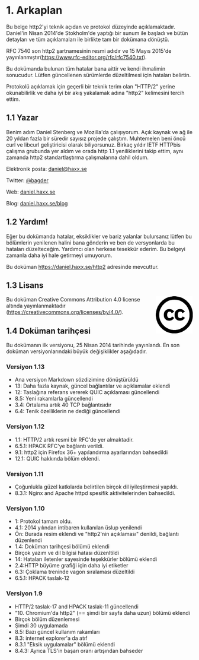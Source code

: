 # 1. Arkaplan

Bu belge http2'yi teknik açıdan ve protokol düzeyinde açıklamaktadır. Daniel'in Nisan 2014'de Stokholm'de yaptığı bir sunum ile başladı ve bütün detayları ve tüm açıklamaları ile birlikte tam bir dokümana dönüştü.

RFC 7540 son http2 şartnamesinin resmi adıdır ve 15 Mayıs 2015'de yayınlanmıştır(https://www.rfc-editor.org/rfc/rfc7540.txt).

Bu dokümanda bulunan tüm hatalar bana aittir ve kendi ihmalimin sonucudur. Lütfen güncellenen sürümlerde düzeltilmesi için  hataları belirtin.

Protokolü açıklamak için geçerli bir teknik terim olan "HTTP/2" yerine okunabilirlik ve daha iyi bir akış yakalamak adına "http2" kelimesini tercih ettim.

## 1.1 Yazar

Benim adım Daniel Stenberg ve Mozilla'da çalışıyorum. Açık kaynak ve ağ ile 20 yıldan fazla bir süredir sayısız projede çalıştım. Muhtemelen beni öncü curl ve libcurl geliştiricisi olarak biliyorsunuz. Birkaç yıldır IETF HTTPbis çalışma grubunda yer aldım ve orada http 1.1 yeniliklerini takip ettim, aynı zamanda http2 standartlaştırma çalışmalarına dahil oldum.

  Elektronik posta: daniel@haxx.se

  Twitter: [@bagder](https://twitter.com/bagder)

  Web: [daniel.haxx.se](https://daniel.haxx.se/)

  Blog: [daniel.haxx.se/blog](https://daniel.haxx.se/blog/)

## 1.2 Yardım!

Eğer bu dokümanda hatalar, eksiklikler ve bariz yalanlar bulursanız lütfen bu bölümlerin yenilenen halini bana gönderin ve ben de versyonlarda bu hataları düzelteceğim. Yardımcı olan herkese tesekkür ederim. Bu belgeyi zamanla daha iyi hale getirmeyi umuyorum.


Bu doküman https://daniel.haxx.se/http2 adresinde mevcuttur.

## 1.3 Lisans

<img style="float: right;" src="https://raw.githubusercontent.com/bagder/http2-explained/master/images/creative-commons.png" />

Bu doküman Creative Commons Attribution 4.0 license altında yayınlanmaktadır (https://creativecommons.org/licenses/by/4.0/).

## 1.4 Doküman tarihçesi

Bu dokümanın ilk versiyonu, 25 Nisan 2014 tarihinde yayınlandı. En son doküman versiyonlarındaki büyük değişiklikler aşağıdadır.

### Versiyon 1.13

- Ana versiyon Markdown sözdizimine dönüştürüldü
- 13: Daha fazla kaynak, güncel bağlantılar ve açıklamalar eklendi
- 12: Taslağına referans vererek QUIC açıklaması güncellendi
- 8.5: Yeni rakamlarla güncellendi
- 3.4: Ortalama artık 40 TCP bağlantısıdır 
- 6.4: Tenik özelliklerin ne dediği güncellendi 

### Versiyon 1.12

- 1.1: HTTP/2 artık resmi bir RFC'de yer almaktadir.
- 6.5.1: HPACK RFC'ye bağlantı verildi.
- 9.1:  http2 için Firefox 36+ yapılandırma ayarlarından bahsedildi
- 12.1: QUIC hakkında bölüm eklendi.

### Versiyon 1.11

- Çoğunlukla güzel katkılarda belirtilen birçok dil iyileştirmesi yapıldı.
- 8.3.1: Nginx and Apache httpd spesifik aktivitelerinden bahsedildi.

### Versiyon 1.10

- 1: Protokol tamam oldu.
- 4.1: 2014 yılından intibaren kullanılan üslup yenilendi
- Ön: Burada resim eklendi ve "http2'nin açıklaması" denildi, bağlantı düzenlendi 
- 1.4: Doküman tarihçesi bölümü eklendi
- Birçok yazım ve dil bilgisi hatası düzenltildi 
- 14: Hataları iletenler sayesinde teşekkürler bölümü eklendi 
- 2.4:HTTP büyüme grafiği için daha iyi etiketler
- 6.3: Çoklama treninde vagon sıralaması düzeltildi
- 6.5.1: HPACK taslak-12 

### Versiyon 1.9

- HTTP/2 taslak-17 and HPACK taslak-11 güncellendi
- "10. Chromium'da http2" (== şimdi bir sayfa daha uzun) bölümü eklendi
- Birçok bölüm düzenlemesi
- Şimdi 30 uygulamada  
- 8.5: Bazı güncel kullanım rakamları
- 8.3: internet explorer'a da atıf
- 8.3.1 "Eksik uygulamalar" bölümü eklendi
- 8.4.3: Ayrıca TLS'in başarı oranı artışından bahseder

